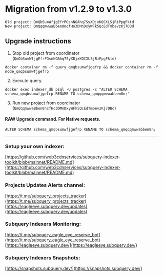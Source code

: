 # Migration from v1.2.9 to v1.3.0
```
Old project: QmQbSumWfjgEfrPGsnNGAhq7SyXDjxKQCXLSjRiPpgFktd
New project: QmQqqmwwaBben8ncfHo3DMnDxyWFk5QcEdTmbevzKj7DBd
```


## Upgrade instructions
 1) Stop old project from coordinator (`QmQbSumWfjgEfrPGsnNGAhq7SyXDjxKQCXLSjRiPpgFktd`)

```
docker container rm -f query_qmqbsumwfjgefrp && docker container rm -f node_qmqbsumwfjgefrp
```

 2) Execute query.

```
docker exec indexer_db psql -U postgres -c "ALTER SCHEMA schema_qmqbsumwfjgefrp RENAME TO schema_qmqqqmwwabben8n;"

```

 3) Run new project from coordinator (`QmQqqmwwaBben8ncfHo3DMnDxyWFk5QcEdTmbevzKj7DBd`)

#### RAW Upgrade command. For Native requests.
`ALTER SCHEMA schema_qmqbsumwfjgefrp RENAME TO schema_qmqqqmwwabben8n;`


___
### Setup your own indexer:

[https://github.com/web3cdnservices/subquery-indexer-toolkit/blob/mainnet/README.md](https://github.com/web3cdnservices/subquery-indexer-toolkit/blob/mainnet/README.md)

### Projects Updates Alerts channel:

[https://t.me/subquery_projects_tracker](https://t.me/subquery_projects_tracker) [https://eagleeye.subquery.dev/updates](https://eagleeye.subquery.dev/updates)

### Subquery Indexers Monitoring:

[https://t.me/subquery_eagle_eye_reserve_bot](https://t.me/subquery_eagle_eye_reserve_bot) [https://eagleeye.subquery.dev/](https://eagleeye.subquery.dev/)


### Subquery Indexers Snapshots:

[https://snapshots.subquery.dev/](https://snapshots.subquery.dev/)
